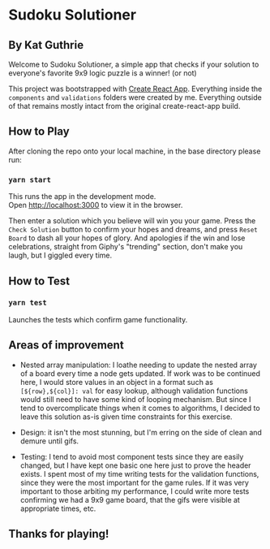 # Sudoku Solutioner
## By Kat Guthrie

Welcome to Sudoku Solutioner, a simple app that checks if your solution to everyone's favorite 9x9 logic puzzle is a winner! (or not)

This project was bootstrapped with [Create React App](https://github.com/facebook/create-react-app). Everything inside the `components` and `validations` folders were created by me. Everything outside of that remains mostly intact from the original create-react-app build.

## How to Play

After cloning the repo onto your local machine, in the base directory please run:

### `yarn start`

This runs the app in the development mode.\
Open [http://localhost:3000](http://localhost:3000) to view it in the browser.

Then enter a solution which you believe will win you your game. Press the `Check Solution` button to confirm your hopes and dreams, and press `Reset Board` to dash all your hopes of glory. And apologies if the win and lose celebrations, straight from Giphy's "trending" section, don't make you laugh, but I giggled every time.

## How to Test

### `yarn test`

Launches the tests which confirm game functionality. 

## Areas of improvement

- Nested array manipulation: I loathe needing to update the nested array of a board every time a node gets updated. If work was to be continued here, I would store values in an object in a format such as `[${row},${col}]: val` for easy lookup, although validation functions would still need to have some kind of looping mechanism. But since I tend to overcomplicate things when it comes to algorithms, I decided to leave this solution as-is given time constraints for this exercise.

- Design: it isn't the most stunning, but I'm erring on the side of clean and demure until gifs.

- Testing: I tend to avoid most component tests since they are easily changed, but I have kept one basic one here just to prove the header exists. I spent most of my time writing tests for the validation functions, since they were the most important for the game rules. If it was very important to those arbiting my performance, I could write more tests confirming we had a 9x9 game board, that the gifs were visible at appropriate times, etc.

## Thanks for playing!


